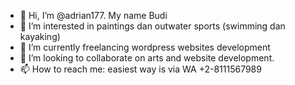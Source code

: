 - 👋 Hi, I’m @adrian177. My name Budi
- 👀 I’m interested in paintings dan outwater sports (swimming dan kayaking)
- 🌱 I’m currently freelancing wordpress websites development
- 💞️ I’m looking to collaborate on arts and website development.
- 📫 How to reach me: easiest way is via WA +2-8111567989

<!---
adrian177/adrian177 is a ✨ special ✨ repository because its `README.md` (this file) appears on your GitHub profile.
You can click the Preview link to take a look at your changes.
--->
